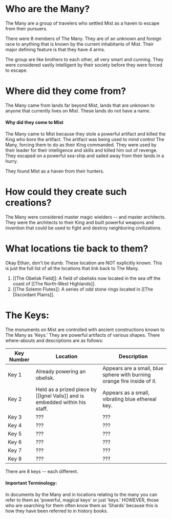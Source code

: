 # Who are the Many?
The Many are a group of travelers who settled Mist as a haven to escape from their pursuers. 

There were 8 members of The Many. They are of an unknown and foreign race to anything that is known by the current inhabitants of Mist. Their major defining feature is that they have 4 arms.

The group are like brothers to each other, all very smart and cunning. They were considered vastly intelligent by their society before they were forced to escape.

# Where did they come from?
The Many came from lands far beyond Mist, lands that are unknown to anyone that currently lives on Mist. These lands do not have a name.
#### Why did they come to Mist
The Many came to Mist because they stole a powerful artifact and killed the King who bore the artifact. The artifact was being used to mind control The Many, forcing them to do as their King commanded. They were used by their leader for their intelligence and skills and killed him out of revenge. They escaped on a powerful sea-ship and sailed away from their lands in a hurry.

They found Mist as a haven from their hunters. 

# How could they create such creations?
The Many were considered master magic wielders -- and master architects. They were the architects to their King and built powerful weapons and invention that could be used to fight and destroy neighboring civilizations. 

# What locations tie back to them?
Okay Ethan, don't be dumb. These location are NOT explicitly known. This is just the full list of all the locations that link back to The Many.
1. [[The Obelisk Field]]: A field of obelisks now located in the sea off the coast of [[The North-West Highlands]].
2. [[The Solemn Flutes]]: A series of odd stone rings located in [[The Discordant Plains]].

# The Keys:
The monuments on Mist are controlled with ancient constructions known to The Many as 'Keys.' They are powerful artifacts of various shapes. There where-abouts and descriptions are as follows:

| Key Number | Location | Description |
| - | - | - |
| Key 1 | Already powering an obelisk. | Appears are a small, blue sphere with burning orange fire inside of it. |
| Key 2 | Held as a prized piece by [[Ignel Valis]] and is embedded within his staff. | Appears as a small, vibrating blue ethereal key. |
| Key 3 | ??? | ??? |
| Key 4 | ??? | ??? |
| Key 5 | ??? | ??? | 
| Key 6 | ??? | ??? |
| Key 7 | ??? | ??? |
| Key 8 | ??? | ??? |

There are 8 keys -- each different. 

#### Important Terminology:
In documents by the Many and in locations relating to the many you can refer to them as 'powerful, magical keys' or just 'keys.' HOWEVER, those who are searching for them often know them as 'Shards' because this is how they have been referred to in history books.